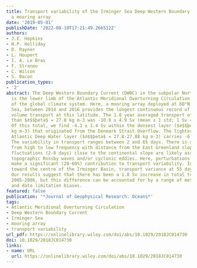 ```yaml
---
title: Transport variability of the Irminger Sea Deep Western Boundary Current from
  a mooring array
date: '2019-05-01'
publishDate: '2022-08-10T17:21:49.266512Z'
authors:
- J.E. Hopkins
- N.P. Holliday
- D. Rayner
- L. Houpert
- I. A. Le Bras
- F. Straneo
- C. Wilson
- S. Bacon
publication_types:
- '2'
abstract: The Deep Western Boundary Current (DWBC) in the subpolar North Atlantic
  is the lower limb of the Atlantic Meridional Overturning Circulation and a key component
  of the global climate system. Here, a mooring array deployed at 60°N in the Irminger
  Sea, between 2014 and 2016 provides the longest continuous record of total DWBC
  volume transport at this latitude. The 1.8 year averaged transport of water denser
  than $σ$$þeta$ = 27.8 kg m‐3 was ‐10.8 ± 4.9 Sv (mean ± 1 std; 1 Sv = 106 m3 s‐1).
  Of this total, we find ‐4.1 ± 1.4 Sv within the densest layer ($σ$$þeta$ > 27.88
  kg m‐3) that originated from the Denmark Strait Overflow. The lighter North East
  Atlantic Deep Water layer ($σ$$þeta$ = 27.8‐27.88 kg m‐3) carries ‐6.5 ± 7.7 Sv.
  The variability in transport ranges between 2 and 65 days. There is a distinct shift
  from high to low frequency with distance from the East Greenland slope. High frequency
  fluctuations (2‐8 days) close to the continental slope are likely associated with
  topographic Rossby waves and/or cyclonic eddies. Here, perturbations in layer thickness
  make a significant (20‐60%) contribution to transport variability. In deeper water,
  toward the centre of the Irminger Basin, transport variance at 55 days dominates.
  Our results suggest that there has been a 1.8 Sv increase in total transport since
  2005‐2006, but this difference can be accounted for by a range of methodological
  and data limitation biases.
featured: false
publication: '*Journal of Geophysical Research: Oceans*'
tags:
- Atlantic Meridional Overturning Circulation
- Deep Western Boundary Current
- Irminger Sea
- mooring array
- transport variability
url_pdf: https://onlinelibrary.wiley.com/doi/abs/10.1029/2018JC014730
doi: 10.1029/2018JC014730
links:
- name: URL
  url: https://onlinelibrary.wiley.com/doi/abs/10.1029/2018JC014730
---
```



